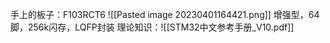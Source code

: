 手上的板子：F103RCT6
![[Pasted image 20230401164421.png]]
增强型，64脚，256k闪存，LQFP封装
理论知识：![[STM32中文参考手册_V10.pdf]]
